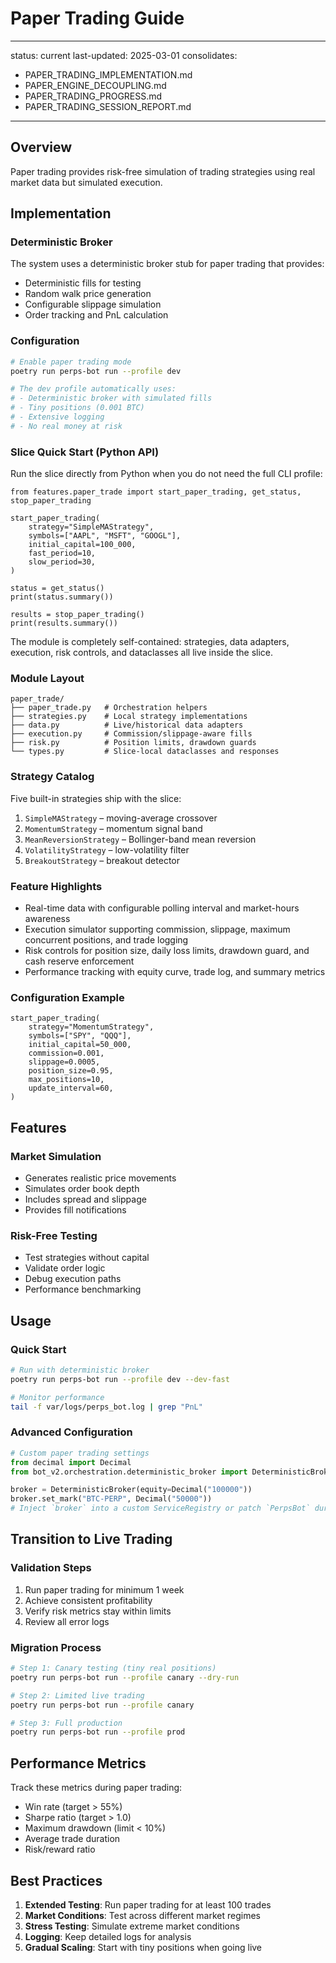 # Paper Trading Guide

---
status: current
last-updated: 2025-03-01
consolidates:
  - PAPER_TRADING_IMPLEMENTATION.md
  - PAPER_ENGINE_DECOUPLING.md
  - PAPER_TRADING_PROGRESS.md
  - PAPER_TRADING_SESSION_REPORT.md
---

## Overview

Paper trading provides risk-free simulation of trading strategies using real market data but simulated execution.

## Implementation

### Deterministic Broker
The system uses a deterministic broker stub for paper trading that provides:
- Deterministic fills for testing
- Random walk price generation
- Configurable slippage simulation
- Order tracking and PnL calculation

### Configuration
```bash
# Enable paper trading mode
poetry run perps-bot run --profile dev

# The dev profile automatically uses:
# - Deterministic broker with simulated fills
# - Tiny positions (0.001 BTC)
# - Extensive logging
# - No real money at risk
```

### Slice Quick Start (Python API)

Run the slice directly from Python when you do not need the full CLI profile:

    from features.paper_trade import start_paper_trading, get_status, stop_paper_trading

    start_paper_trading(
        strategy="SimpleMAStrategy",
        symbols=["AAPL", "MSFT", "GOOGL"],
        initial_capital=100_000,
        fast_period=10,
        slow_period=30,
    )

    status = get_status()
    print(status.summary())

    results = stop_paper_trading()
    print(results.summary())

The module is completely self-contained: strategies, data adapters, execution, risk controls, and dataclasses all live inside the slice.

### Module Layout

    paper_trade/
    ├── paper_trade.py   # Orchestration helpers
    ├── strategies.py    # Local strategy implementations
    ├── data.py          # Live/historical data adapters
    ├── execution.py     # Commission/slippage-aware fills
    ├── risk.py          # Position limits, drawdown guards
    └── types.py         # Slice-local dataclasses and responses

### Strategy Catalog

Five built-in strategies ship with the slice:
1. `SimpleMAStrategy` – moving-average crossover
2. `MomentumStrategy` – momentum signal band
3. `MeanReversionStrategy` – Bollinger-band mean reversion
4. `VolatilityStrategy` – low-volatility filter
5. `BreakoutStrategy` – breakout detector

### Feature Highlights

- Real-time data with configurable polling interval and market-hours awareness
- Execution simulator supporting commission, slippage, maximum concurrent positions, and trade logging
- Risk controls for position size, daily loss limits, drawdown guard, and cash reserve enforcement
- Performance tracking with equity curve, trade log, and summary metrics

### Configuration Example

    start_paper_trading(
        strategy="MomentumStrategy",
        symbols=["SPY", "QQQ"],
        initial_capital=50_000,
        commission=0.001,
        slippage=0.0005,
        position_size=0.95,
        max_positions=10,
        update_interval=60,
    )

## Features

### Market Simulation
- Generates realistic price movements
- Simulates order book depth
- Includes spread and slippage
- Provides fill notifications

### Risk-Free Testing
- Test strategies without capital
- Validate order logic
- Debug execution paths
- Performance benchmarking

## Usage

### Quick Start
```bash
# Run with deterministic broker
poetry run perps-bot run --profile dev --dev-fast

# Monitor performance
tail -f var/logs/perps_bot.log | grep "PnL"
```

### Advanced Configuration
```python
# Custom paper trading settings
from decimal import Decimal
from bot_v2.orchestration.deterministic_broker import DeterministicBroker

broker = DeterministicBroker(equity=Decimal("100000"))
broker.set_mark("BTC-PERP", Decimal("50000"))
# Inject `broker` into a custom ServiceRegistry or patch `PerpsBot` during tests
```

## Transition to Live Trading

### Validation Steps
1. Run paper trading for minimum 1 week
2. Achieve consistent profitability
3. Verify risk metrics stay within limits
4. Review all error logs

### Migration Process
```bash
# Step 1: Canary testing (tiny real positions)
poetry run perps-bot run --profile canary --dry-run

# Step 2: Limited live trading
poetry run perps-bot run --profile canary

# Step 3: Full production
poetry run perps-bot run --profile prod
```

## Performance Metrics

Track these metrics during paper trading:
- Win rate (target > 55%)
- Sharpe ratio (target > 1.0)
- Maximum drawdown (limit < 10%)
- Average trade duration
- Risk/reward ratio

## Best Practices

1. **Extended Testing**: Run paper trading for at least 100 trades
2. **Market Conditions**: Test across different market regimes
3. **Stress Testing**: Simulate extreme market conditions
4. **Logging**: Keep detailed logs for analysis
5. **Gradual Scaling**: Start with tiny positions when going live
